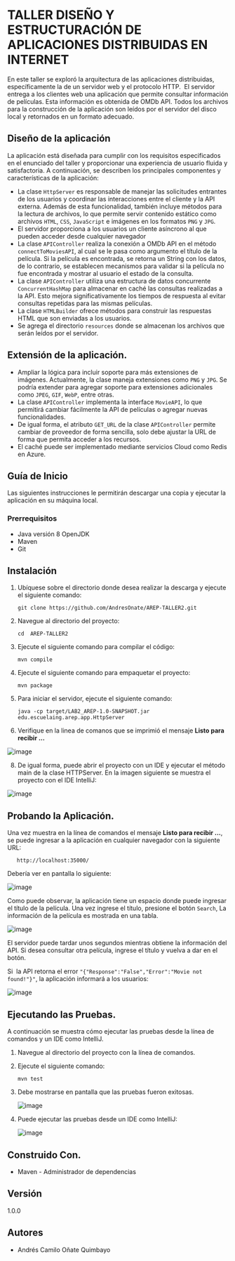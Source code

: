 # TALLER DISEÑO Y ESTRUCTURACIÓN DE APLICACIONES DISTRIBUIDAS EN INTERNET

En este taller se exploró la arquitectura de las aplicaciones distribuidas, específicamente la de un servidor web y el protocolo HTTP.   El servidor entrega a los clientes web una aplicación que  permite consultar información de películas. Esta información es obtenida de OMDb API. Todos los archivos para la construcción de la aplicación son leídos por el servidor del disco local y retornados en un formato adecuado.

## Diseño de la aplicación

La aplicación está diseñada para cumplir con los requisitos especificados en el enunciado del taller y proporcionar una experiencia de usuario fluida y satisfactoria. A continuación, se describen los principales componentes y características de la aplicación:

- La clase `HttpServer` es responsable de manejar las solicitudes entrantes de los usuarios y coordinar las interacciones entre el cliente y la API externa. Además de esta funcionalidad, también incluye métodos para la lectura de archivos, lo que permite servir contenido estático como archivos `HTML`, `CSS`, `JavaScript` e imágenes en los formatos `PNG` y `JPG`.
- El servidor proporciona a los usuarios un cliente asíncrono al que pueden acceder desde cualquier navegador
- La clase `APIController` realiza la conexión a OMDb API en el método `connectToMoviesAPI`, al cual se le pasa como argumento el título de la película. Si la película es encontrada, se retorna un String con los datos, de lo contrario, se establecen mecanismos para validar si la película no fue encontrada y mostrar al usuario el estado de la consulta.
- La clase `APIController` utiliza una estructura de datos concurrente `ConcurrentHashMap` para almacenar en caché las consultas realizadas a la API. Esto mejora significativamente los tiempos de respuesta al evitar consultas repetidas para las mismas películas.
- La clase `HTMLBuilder` ofrece métodos para construir las respuestas HTML que son enviadas a los usuarios.
- Se agrega el directorio `resources` donde se almacenan los archivos que serán leídos por el servidor.


## Extensión de la aplicación.

-   Ampliar la lógica para incluir soporte para más extensiones de imágenes. Actualmente, la clase maneja extensiones como `PNG` y `JPG`. Se podría extender para agregar soporte para extensiones adicionales como `JPEG`, `GIF`, `WebP`, entre otras.
-  La clase `APIController` implementa la interface `MovieAPI`,  lo que permitirá cambiar fácilmente la API de películas o agregar nuevas funcionalidades.
-  De igual forma, el atributo `GET_URL` de la clase `APIController` permite cambiar de proveedor de forma sencilla, solo debe ajustar la URL de forma que permita acceder a los recursos.
-  El caché puede ser implementado mediante servicios Cloud como Redis en Azure.


## Guía de Inicio

Las siguientes instrucciones le permitirán descargar una copia y ejecutar la aplicación en su máquina local.

### Prerrequisitos

- Java versión 8 OpenJDK
- Maven
- Git

## Instalación 

1. Ubíquese sobre el directorio donde desea realizar la descarga y ejecute el siguiente comando:
   
     ``` git clone https://github.com/AndresOnate/AREP-TALLER2.git ```

2. Navegue al directorio del proyecto:
   
      ``` cd  AREP-TALLER2 ```

3. Ejecute el siguiente comando para compilar el código:

      ``` mvn compile ```

5.  Ejecute el siguiente comando para empaquetar el proyecto:
   
      ``` mvn package ``` 

6. Para iniciar el servidor, ejecute el siguiente comando:

    ``` java -cp target/LAB2_AREP-1.0-SNAPSHOT.jar edu.escuelaing.arep.app.HttpServer ```

7. Verifique en la linea de comanos que se imprimió el mensaje **Listo para recibir ...**

![image](https://github.com/AndresOnate/AREP-TALLER1/assets/63562181/ed3ca723-c5db-4c29-98ec-4fb5dea3287b)

8. De igual forma, puede abrir el proyecto con un IDE y ejecutar el método main de la clase HTTPServer. En la imagen siguiente se muestra el proyecto con el IDE IntelliJ:

![image](https://github.com/AndresOnate/AREP-TALLER1/assets/63562181/b0cc4c7c-d574-4c2a-bc4d-b059e1fe939c)

## Probando la Aplicación.  

Una vez muestra en la línea de comandos el mensaje **Listo para recibir ...**, se puede ingresar a la aplicación en cualquier navegador con la siguiente URL:

       http://localhost:35000/

Debería ver en pantalla lo siguiente:

![image](https://github.com/AndresOnate/AREP-TALLER1/assets/63562181/e714baba-5970-4b20-841c-441e59a1a87f)

Como puede observar, la aplicación tiene un espacio donde puede ingresar el título de la película. Una vez ingrese el título, presione el botón `Search`, 
La información de la película es mostrada en una tabla.

![image](https://github.com/AndresOnate/AREP-TALLER1/assets/63562181/2f65c2e5-b14b-4449-98af-4bde4b6f6662)

El servidor puede tardar unos segundos mientras obtiene la información del API.  Si desea consultar otra película, ingrese el título y vuelva a dar en el botón. 

Si  la API retorna el error `"{"Response":"False","Error":"Movie not found!"}"`, la aplicación informará a los usuarios:

![image](https://github.com/AndresOnate/AREP-TALLER1/assets/63562181/af768ff7-53ec-437f-a880-300ed1cee002)

## Ejecutando las Pruebas.  

A continuación se muestra cómo ejecutar las pruebas desde la línea de comandos y un IDE como IntelliJ.

1. Navegue al directorio del proyecto con la línea de comandos.
2. Ejecute el siguiente comando:
   
   ``` mvn test ```
3. Debe mostrarse en pantalla que las pruebas fueron exitosas.

   ![image](https://github.com/AndresOnate/AREP-TALLER1/assets/63562181/dfa43a9e-6c48-474a-95f2-89a070904051)

4. Puede ejecutar las pruebas desde un IDE como IntelliJ:

   ![image](https://github.com/AndresOnate/AREP-TALLER1/assets/63562181/68fbe63e-15e1-4564-b37b-947f620f0754)

## Construido Con. 

- Maven - Administrador de dependencias

## Versión

1.0.0

## Autores

- Andrés Camilo Oñate Quimbayo

